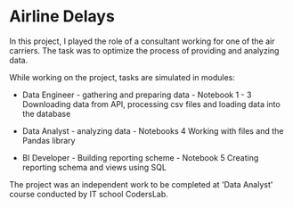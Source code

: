 # Airline Delays

In this project, I played the role of a consultant working for one of the air carriers. The task was to optimize the process of providing and analyzing data.

While working on the project, tasks are simulated in modules:

* Data Engineer - gathering and preparing data - Notebook 1 - 3
Downloading data from API, processing csv files and loading data into the database

* Data Analyst - analyzing data - Notebooks 4
Working with files and the Pandas library

* BI Developer - Building reporting scheme - Notebook 5
Creating reporting schema and views using SQL

The project was an independent work to be completed at 'Data Analyst' course conducted by IT school CodersLab.